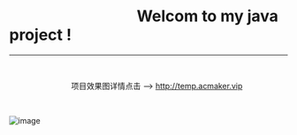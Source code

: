 # &emsp;&emsp;&emsp;&emsp;&emsp;&emsp;&emsp;&emsp; Welcom to my java project !


---

<br/>

&emsp;&emsp;&emsp;&emsp;&emsp;&emsp;&emsp;&emsp;项目效果图详情点击 -->  http://temp.acmaker.vip

<br/>

![image](http://temp.acmaker.vip/dzs_java.gif)
